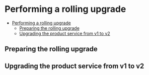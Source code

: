 # Performing a rolling upgrade
<!-- MarkdownTOC -->
- [Performing a rolling upgrade](#performing-a-rolling-upgrade)
    - [Preparing the rolling upgrade](#preparing-the-rolling-upgrade)
    - [Upgrading the product service from v1 to v2](#upgrading-the-product-service-from-v1-to-v2)   

<!-- /MarkdownTOC -->

## Preparing the rolling upgrade

## Upgrading the product service from v1 to v2
